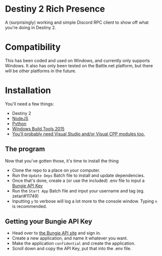 # Destiny 2 Rich Presence
A (surprisingly) working and simple Discord RPC client to show off what you're doing in Destiny 2.

# Compatibility
This has been coded and used on Windows, and currently only supports Windows. It also has only been tested on the Battle.net platform, but there will be other platforms in the future.

# Installation
You'll need a few things:
* Destiny 2
* [NodeJS](https://nodejs.org/en/)
* [Python](https://www.python.org/)
* [Windows Build Tools 2015](https://www.microsoft.com/en-us/download/details.aspx?id=48159)
* [You'll probably need Visual Studio and/or Visual CPP modules too.](https://my.visualstudio.com/Downloads?q=visual%20studio%202015&wt.mc_id=o~msft~vscom~older-downloads)

## The program
Now that you've gotten those, it's time to install the thing
* Clone the repo to a place on your computer.
* Run the `Update Deps` Batch file to install and update dependencies.
* Once that's done, create a (or use the included) .env file to input a [Bungie API Key](https://www.bungie.net/en/User/API)
* Run the `Start App` Batch file and input your username and tag (eg. zetari#11749)
* Inputting `y` to verbose will log a lot more to the console window. Typing `n` is recommended.

## Getting your Bungie API Key
* Head over to [the Bungie API site](https://www.bungie.net/en/User/API) and sign in.
* Create a new application, and name it whatever you want.
* Make the application `confidential` and create the application.
* Scroll down and copy the API Key, put that into the .env file.
